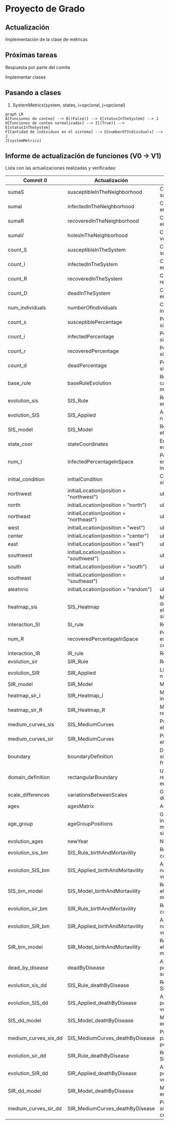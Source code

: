 # Proyecto de Grado

## Actualización

Implementación de la clase de métricas

## Próximas tareas

Respuesta por parte del comite

Implementar clases

## Pasando a clases

1. SystemMetrics(system, states, i=opcional, j=opcional)
```mermaid
graph LR
A[Funciones de conteo] --> B[(False)] --> E[statusInTheSystem] --> J
H[Funciones de conteo normalizadas] --> I[(True)] --> E[statusInTheSystem]
F[Cantidad de individuos en el sistema] --> G[numberOfIndividuals] --> J
J[systemMetrics]
```

## Informe de actualización de funciones (V0 -> V1)

Lista con las actualizaciones realizadas y verificadas:

| Commit 0       |Actualización                  |Descripción                  |
|----------------|-------------------------------|-----------------------------|
|sumaS|susceptibleInTheNeighborhood|Cantidad de individuos susceptibles en la vecindad|
|sumaI|infectedInTheNeighborhood|Cantidad de individuos infectados en la vecindad|
|sumaR|recoveredInTheNeighborhood|Cantidad de individuos infectados en la vecindad|
|sumaV|holesInTheNeighborhood|Cantidad de espacios vacios en la vecindad|
|count_S|susceptibleInTheSystem|Cantidad de individuos susceptibles en el sistema|
|count_I|infectedInTheSystem|Cantidad de individuos infectados en el sistema|
|count_R|recoveredInTheSystem|Cantidad de individuos recuperados en el sistema|
|count_D|deadInTheSystem|Cantidad de individuos fallecidos en el sistema|
|num_individuals|numberOfIndividuals|Cantidad de individuos que interactuan en el sistema|
|count_s|susceptiblePercentage|Porcentaje de susceptibles en el sistema|
|count_i|infectedPercentage|Porcentaje de infectados en el sistema|
|count_r|recoveredPercentage|Porcentaje de recuperados en el sistema|
|count_d|deadPercentage|Porcentaje de fallecidos en el sistema|
|base_rule|baseRuleEvolution|Regla totalística que describe el cambio entre los estados S e I de manera local|
|evolution_sis|SIS_Rule|Regla base de evolucion aplicada en el sistema|
|evolution_SIS|SIS_Applied|Aplica el modelo SIS una cantidad n de veces|
|SIS_model|SIS_Model|Reporta los datos luego de aplicar el modelo SIS n veces|
|state_coor|stateCoordinates|Enlista los agentes que tengan un estado especifico|
|num_I|infectedPercentageInSpace|Porcentaje de infectados en el espacio (a de cada b están infectados)|
|initial_condition|initialCondition|Condición inicial aplicada al sistema|
|northwest|initialLocation(position = "northwest")|ubicación inicial de infectados|
|north|initialLocation(position = "north")|ubicación inicial de infectados|
|northeast|initialLocation(position = "northeast")|ubicación inicial de infectados|
|west|initialLocation(position = "west")|ubicación inicial de infectados|
|center|initialLocation(position = "center")|ubicación inicial de infectados|
|east|initialLocation(position = "east")|ubicación inicial de infectados|
|southwest|initialLocation(position = "southwest")|ubicación inicial de infectados|
|south|initialLocation(position = "south")|ubicación inicial de infectados|
|southeast|initialLocation(position = "southeast")|ubicación inicial de infectados|
|aleatorio|initialLocation(position = "random")|ubicación inicial de infectados|
|heatmap_sis|SIS_Heatmap|Mapa de calor de la enfermedad dados los datos luego de aplicar el modelo SIS n veces sobre un sistema|
|interaction_SI|SI_rule|Regla de interacción del estado S|
|num_R|recoveredPercentageInSpace|Porcentaje de recuperados en el espacio (a de cada b están curados)|
|interaction_IR|IR_rule|Regla de interacción del estado I|
|evolution_sir|SIR_Rule|Regla de comportamiento SIR|
|evolution_SIR|SIR_Applied|Lista de evoluciones al aplicar SIR n veces|
|SIR_model|SIR_Model|Modelo SIR|
|heatmap_sir_I|SIR_Heatmap_I|Mapa de calor para la población infectada (SIR_Model[6])|
|heatmap_sir_R|SIR_Heatmap_R|Mapa de calor para la población recuperada (SIR_Model[6])|
|medium_curves_sis|SIS_MediumCurves|Promedio de n simulaciones para el modelo SIS|
|medium_curves_sir|SIR_MediumCurves|Promedio de n simulaciones para el modelo SIR|
|boundary|boundaryDefinition|Definición de la estructura del sistema dadas las condiciones de frontera|
|domain_definition|rectangularBoundary|Ubica una matriz nula de tamaño rectangleRows*rectangleColumns en la posición a,b del sistema|
|scale_differences|variationsBetweenScales|Genera una lista con las diferencias entre escalas|
|ages|agesMatrix|Arreglo de edades aleatorias|
|age_group|ageGroupPositions|Genera las posiciones de los individuos que tienen entre minAge y maxAge años en el sistema|
|evolution_ages|newYear|Nuevo año para los agentes|
|evolution_sis_bm|SIS_Rule_birthAndMortavility|Regla de evolución del modelo SIS con natalidad y mortalidad|
|evolution_SIS_bm|SIS_Applied_birthAndMortavility|Aplica el modelo SIS con natalidad y mortalidad n_iterations veces sobre el sistema|
|SIS_bm_model|SIS_Model_birthAndMortavility|Reporta los datos luego de aplicar el modelo SIS con natalidad y mortalidad n veces|
|evolution_sir_bm|SIR_Rule_birthAndMortavility|Regla de evolución del modelo SIR con natalidad y mortalidad|
|evolution_SIR_bm|SIR_Applied_birthAndMortavility|Aplica el modelo SIR con natalidad y mortalidad n_iterations veces sobre el sistema|
|SIR_bm_model|SIR_Model_birthAndMortavility|Reporta los datos luego de aplicar el modelo SIR con natalidad y mortalidad n veces|
|dead_by_disease|deadByDisease|Aplica probabilidades de muerte por enfermedad a grupos de edad sobre el sistema|
|evolution_sis_dd|SIS_Rule_deathByDisease|Regla de evolución para el modelo SIS con muerte por enfermedad|
|evolution_SIS_dd|SIS_Applied_deathByDisease|Aplica el modelo SIS con muerte por enfermedad n_iterations veces sobre el sistema|
|SIS_dd_model|SIS_Model_deathByDisease|Modelo SIS con muerte por enfermedad|
|medium_curves_sis_dd|SIS_MediumCurves_deathByDisease|Promedio de csim simulaciones para el modelo SIS con muerte por enfermedad|
|evolution_sir_dd|SIR_Rule_deathByDisease|Regla de evolución para el modelo SIR con muerte por enfermedad|
|evolution_SIR_dd|SIR_Applied_deathByDisease|Aplica el modelo SIR con muerte por enfermedad n_iterations veces sobre el sistema|
|SIR_dd_model|SIR_Model_deathByDisease|Modelo SIR con muerte por enfermedad|
|medium_curves_sir_dd|SIR_MediumCurves_deathByDisease|Promedio de n_simulations simulaciones para el modelo SIR con muerte por enfermedad|